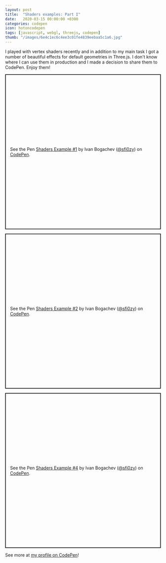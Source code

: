 ```yaml
---
layout: post
title:  "Shaders examples: Part I"
date:   2020-03-15 00:00:00 +0300
categories: codepen
icon: hotoncodepen
tags: [javascript, webgl, threejs, codepen]
thumb: "/images/6e4c1ec6c4ee3c01fe4839eebaa5c1a6.jpg"
---
```


I played with vertex shaders recently and in addition to my main task I got a number of beautiful effects for default geometries in Three.js. I don't know where I can use them in production and I made a decision to share them to CodePen. Enjoy them!

<p class='codepen' data-height='500' data-theme-id='light' data-default-tab='result' data-user='sfi0zy' data-slug-hash='NWqMPQm' style='height: 500px; box-sizing: border-box; display: flex; align-items: center; justify-content: center; border: 2px solid; margin: 1em 0; padding: 1em;' data-pen-title='Shaders Example #1'>
  <span>See the Pen <a href='https://codepen.io/sfi0zy/pen/NWqMPQm'>
  Shaders Example #1</a> by Ivan Bogachev (<a href='https://codepen.io/sfi0zy'>@sfi0zy</a>)
  on <a href='https://codepen.io'>CodePen</a>.</span>
</p>


<p class='codepen' data-height='500' data-theme-id='light' data-default-tab='result' data-user='sfi0zy' data-slug-hash='eYNrNOJ' style='height: 500px; box-sizing: border-box; display: flex; align-items: center; justify-content: center; border: 2px solid; margin: 1em 0; padding: 1em;' data-pen-title='Shaders Example #2'>
  <span>See the Pen <a href='https://codepen.io/sfi0zy/pen/eYNrNOJ'>
  Shaders Example #2</a> by Ivan Bogachev (<a href='https://codepen.io/sfi0zy'>@sfi0zy</a>)
  on <a href='https://codepen.io'>CodePen</a>.</span>
</p>


<p class='codepen' data-height='500' data-theme-id='light' data-default-tab='result' data-user='sfi0zy' data-slug-hash='RwPyPBd' style='height: 500px; box-sizing: border-box; display: flex; align-items: center; justify-content: center; border: 2px solid; margin: 1em 0; padding: 1em;' data-pen-title='Shaders Example #4'>
  <span>See the Pen <a href='https://codepen.io/sfi0zy/pen/RwPyPBd'>
  Shaders Example #4</a> by Ivan Bogachev (<a href='https://codepen.io/sfi0zy'>@sfi0zy</a>)
  on <a href='https://codepen.io'>CodePen</a>.</span>
</p>

<script async src='https://static.codepen.io/assets/embed/ei.js'></script>

See more at <a href='https://codepen.io/sfi0zy/'>my profile on CodePen</a>!

